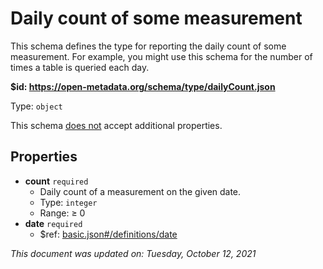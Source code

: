 # Daily count of some measurement

This schema defines the type for reporting the daily count of some measurement. For example, you might use this schema for the number of times a table is queried each day.

**$id: https://open-metadata.org/schema/type/dailyCount.json**

Type: `object`

This schema <u>does not</u> accept additional properties.

## Properties
 - **count** `required`
   - Daily count of a measurement on the given date.
   - Type: `integer`
   - Range:  &ge; 0
 - **date** `required`
   - $ref: [basic.json#/definitions/date](basic.md#date)

_This document was updated on: Tuesday, October 12, 2021_